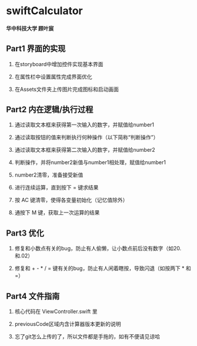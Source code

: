 # swiftCalculator

####                                华中科技大学 顾叶宸

## Part1 界面的实现

1. 在storyboard中增加控件实现基本界面

2. 在属性栏中设置属性完成界面优化

3. 在Assets文件夹上传图片完成图标和启动画面

## Part2 内在逻辑/执行过程

1. 通过读取文本框来获得第一次输入的数字，并赋值给number1

2. 通过读取按钮的值来判断执行何种操作（以下简称“判断操作”）

3. 通过读取文本框来获得第二次输入的数字，并赋值给number2

4. 判断操作，并将number2新值与number1相处理，赋值给number1

5. number2清零，准备接受新值

6. 进行连续运算，直到按下 = 键求结果

7. 按 AC 键清零，使得各变量初始化（记忆值除外）

8. 通按下 M 键，获取上一次运算的结果

## Part3 优化

1. 修复和小数点有关的bug，防止有人偷懒，让小数点前后没有数字（如20.和.02）

2. 修复和 + - * / = 键有关的bug，防止有人闲着瞎按，导致闪退（如按两下 * 和 =）

## Part4 文件指南

1. 核心代码在 ViewController.swift 里

2. previousCode区域内含计算器版本更新的说明

3. 忘了git怎么上传的了，所以文件都是手拖的，如有不便请见谅哈
